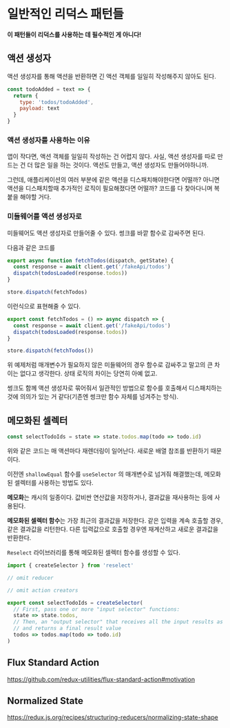 # 일반적인 리덕스 패턴들

**이 패턴들이 리덕스를 사용하는 데 필수적인 게 아니다!**

## 액션 생성자

액션 생성자를 통해 액션을 반환하면 긴 액션 객체를 일일히 작성해주지 않아도 된다.

```js
const todoAdded = text => {
  return {
    type: 'todos/todoAdded',
    payload: text
  }
}
```

### 액션 생성자를 사용하는 이유

앱이 작다면, 액션 객체를 일일히 작성하는 건 어렵지 않다. 사실, 액션 생성자를 따로 만드는 건 더 많은 일을 하는 것이다. 액션도 만들고, 액션 생성자도 만들어야하니까.

그런데, 애플리케이션의 여러 부분에 같은 액션을 디스패치해야한다면 어떨까? 아니면 액션을 디스패치할때 추가적인 로직이 필요해졌다면 어떨까? 코드를 다 찾아다니며 복붙을 해야할 거다.

### 미들웨어를 액션 생성자로

미들웨어도 액션 생성자로 만들어줄 수 있다. 썽크를 바깥 함수로 감싸주면 된다.

다음과 같은 코드를

```js
export async function fetchTodos(dispatch, getState) {
  const response = await client.get('/fakeApi/todos')
  dispatch(todosLoaded(response.todos))
}

store.dispatch(fetchTodos)
```

이런식으로 표현해줄 수 있다.

```js
export const fetchTodos = () => async dispatch => {
  const response = await client.get('/fakeApi/todos')
  dispatch(todosLoaded(response.todos))
}

store.dispatch(fetchTodos())
```

위 예제처럼 매개변수가 필요하지 않은 미들웨어의 경우 함수로 감싸주고 말고의 큰 차이는 없다고 생각한다. 상태 로직의 차이는 당연히 아예 없고.

썽크도 함께 액션 생성자로 묶어줘서 일관적인 방법으로 함수를 호출해서 디스패치하는 것에 의의가 있는 거 같다(기존엔 썽크만 함수 자체를 넘겨주는 방식).

## 메모화된 셀렉터

```js
const selectTodoIds = state => state.todos.map(todo => todo.id)
```

위와 같은 코드는 매 액션마다 재렌더링이 일어난다. 새로운 배열 참조를 반환하기 때문이다.

이전엔 `shallowEqual` 함수를 `useSelector` 의 매개변수로 넘겨줘 해결했는데, 메모화된 셀렉터를 사용하는 방법도 있다.

**메모화**는 캐시의 일종이다. 값비싼 연산값을 저장하거나, 결과값을 재사용하는 등에 사용된다.

**메모화된 셀렉터 함수**는 가장 최근의 결과값을 저장한다. 같은 입력을 계속 호출할 경우, 같은 결과값을 리턴한다. 다른 입력값으로 호출할 경우엔 재계산하고 새로운 결과값을 반환한다.

`Reselect` 라이브러리를 통해 메모화된 셀렉터 함수를 생성할 수 있다.

```js
import { createSelector } from 'reselect'

// omit reducer

// omit action creators

export const selectTodoIds = createSelector(
  // First, pass one or more "input selector" functions:
  state => state.todos,
  // Then, an "output selector" that receives all the input results as arguments
  // and returns a final result value
  todos => todos.map(todo => todo.id)
)
```

## Flux Standard Action

<https://github.com/redux-utilities/flux-standard-action#motivation>

## Normalized State

<https://redux.js.org/recipes/structuring-reducers/normalizing-state-shape>
